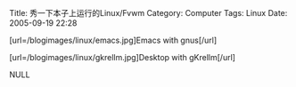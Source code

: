 Title: 秀一下本子上运行的Linux/Fvwm
Category: Computer
Tags: Linux
Date: 2005-09-19 22:28



[url=/blogimages/linux/emacs.jpg]Emacs with gnus[/url]

[url=/blogimages/linux/gkrellm.jpg]Desktop with gKrellm[/url]

NULL